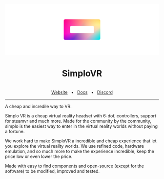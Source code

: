 <img src="banner.png"/>

<div align="center">
  <h1>SimploVR</h1>

  <br />
  <a href="https://simplovr.mintlify.app/">Website</a>
  <span>&nbsp;&nbsp;•&nbsp;&nbsp;</span>
  <a href="https://simplovr.mintlify.app/">Docs</a>
  <span>&nbsp;&nbsp;•&nbsp;&nbsp;</span>
  <a href="https://discord.gg/KBsE46Dj9f">Discord</a>
  <br />
  <hr />
</div>

A cheap and incredile way to VR.

Simplo VR is a cheap virtual reality headset with 6-dof, controllers, support for steamvr and much more. Made for the community by the community, simplo is the easiest way to enter in the virtual reality worlds without paying a fortune.

We work hard to make SimploVR a incredible and cheap experience that let you explore the virtual reality worlds. We use refined code, hardware emulation, and so much more to make the experience incredible, keep the price low or even lower the price.

Made with easy to find components and open-source (except for the software) to be modified, improved and tested.

